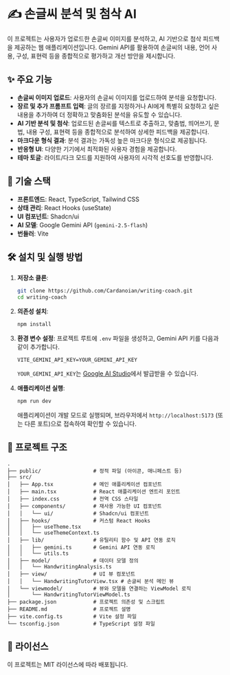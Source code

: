 # ✍️ 손글씨 분석 및 첨삭 AI

이 프로젝트는 사용자가 업로드한 손글씨 이미지를 분석하고, AI 기반으로 첨삭 피드백을 제공하는 웹 애플리케이션입니다. Gemini API를 활용하여 손글씨의 내용, 언어 사용, 구성, 표현력 등을 종합적으로 평가하고 개선 방안을 제시합니다.

## ✨ 주요 기능

- **손글씨 이미지 업로드**: 사용자의 손글씨 이미지를 업로드하여 분석을 요청합니다.
- **장르 및 추가 프롬프트 입력**: 글의 장르를 지정하거나 AI에게 특별히 요청하고 싶은 내용을 추가하여 더 정확하고 맞춤화된 분석을 유도할 수 있습니다.
- **AI 기반 분석 및 첨삭**: 업로드된 손글씨를 텍스트로 추출하고, 맞춤법, 띄어쓰기, 문법, 내용 구성, 표현력 등을 종합적으로 분석하여 상세한 피드백을 제공합니다.
- **마크다운 형식 결과**: 분석 결과는 가독성 높은 마크다운 형식으로 제공됩니다.
- **반응형 UI**: 다양한 기기에서 최적화된 사용자 경험을 제공합니다.
- **테마 토글**: 라이트/다크 모드를 지원하여 사용자의 시각적 선호도를 반영합니다.

## 🚀 기술 스택

- **프론트엔드**: React, TypeScript, Tailwind CSS
- **상태 관리**: React Hooks (useState)
- **UI 컴포넌트**: Shadcn/ui
- **AI 모델**: Google Gemini API (`gemini-2.5-flash`)
- **번들러**: Vite

## 🛠️ 설치 및 실행 방법

1. **저장소 클론**:

   ```bash
   git clone https://github.com/Cardanoian/writing-coach.git
   cd writing-coach
   ```

2. **의존성 설치**:

   ```bash
   npm install
   ```

3. **환경 변수 설정**:
   프로젝트 루트에 `.env` 파일을 생성하고, Gemini API 키를 다음과 같이 추가합니다.

   ```
   VITE_GEMINI_API_KEY=YOUR_GEMINI_API_KEY
   ```

   `YOUR_GEMINI_API_KEY`는 [Google AI Studio](https://aistudio.google.com/app/apikey)에서 발급받을 수 있습니다.

4. **애플리케이션 실행**:
   ```bash
   npm run dev
   ```
   애플리케이션이 개발 모드로 실행되며, 브라우저에서 `http://localhost:5173` (또는 다른 포트)으로 접속하여 확인할 수 있습니다.

## 📄 프로젝트 구조

```
.
├── public/                 # 정적 파일 (아이콘, 매니페스트 등)
├── src/
│   ├── App.tsx             # 메인 애플리케이션 컴포넌트
│   ├── main.tsx            # React 애플리케이션 엔트리 포인트
│   ├── index.css           # 전역 CSS 스타일
│   ├── components/         # 재사용 가능한 UI 컴포넌트
│   │   └── ui/             # Shadcn/ui 컴포넌트
│   ├── hooks/              # 커스텀 React Hooks
│   │   ├── useTheme.tsx
│   │   └── useThemeContext.ts
│   ├── lib/                # 유틸리티 함수 및 API 연동 로직
│   │   ├── gemini.ts       # Gemini API 연동 로직
│   │   └── utils.ts
│   ├── model/              # 데이터 모델 정의
│   │   └── HandwritingAnalysis.ts
│   ├── view/               # UI 뷰 컴포넌트
│   │   └── HandwritingTutorView.tsx # 손글씨 분석 메인 뷰
│   └── viewmodel/          # 뷰와 모델을 연결하는 ViewModel 로직
│       └── HandwritingTutorViewModel.ts
├── package.json            # 프로젝트 의존성 및 스크립트
├── README.md               # 프로젝트 설명
├── vite.config.ts          # Vite 설정 파일
└── tsconfig.json           # TypeScript 설정 파일
```

## 📝 라이선스

이 프로젝트는 MIT 라이선스에 따라 배포됩니다.
